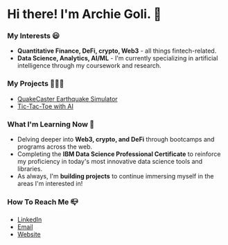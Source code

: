 # Hi there! I'm Archie Goli. 👋

### My Interests 😃
- **Quantitative Finance, DeFi, crypto, Web3** - all things fintech-related.
- **Data Science, Analytics, AI/ML** - I'm currently specializing in artificial intelligence through my coursework and research.

### My Projects 👩🏽‍💻
- [QuakeCaster Earthquake Simulator](https://github.com/archishmagoli/QuakeCaster)
- [Tic-Tac-Toe with AI](https://github.com/archishmagoli/TicTacToe_AI)

### What I'm Learning Now 📖
- Delving deeper into **Web3, crypto, and DeFi** through bootcamps and programs across the web.
- Completing the **IBM Data Science Professional Certificate** to reinforce my proficiency in today's most innovative data science tools and libraries.
- As always, I'm **building projects** to continue immersing myself in the areas I'm interested in!

### How To Reach Me 📪
- [LinkedIn](https://www.linkedin.com/in/archishma-goli/)
- [Email](mailto:archishma.goli@gmail.com)
- [Website](https://archishmagoli.github.io/portfolio/)
